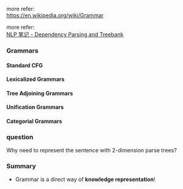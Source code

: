 more refer:<br>https://en.wikipedia.org/wiki/Grammar

more refer:<br>[NLP 笔记 - Dependency Parsing and Treebank](http://www.shuang0420.com/2017/03/09/NLP%20%E7%AC%94%E8%AE%B0%20-%20Dependency%20Parsing%20and%20Treebank/)

### Grammars

#### Standard CFG



#### Lexicalized Grammars



#### Tree Adjoining Grammars



#### Unification Grammars



#### Categorial Grammars





### question

Why need to represent the sentence with 2-dimension parse trees?



### Summary

+ Grammar is a direct way of **knowledge representation**!





